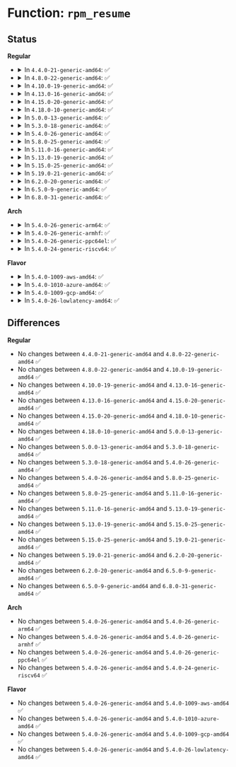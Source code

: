 # Function: <code>rpm_resume</code>

## Status
<b>Regular</b>
<ul>
<li>
<details>
<summary>In <code>4.4.0-21-generic-amd64</code>: ✅</summary>

```c
int rpm_resume(struct device * dev, int rpmflags)
```

```json
{
  "name": "rpm_resume",
  "collision_type": "Unique Static",
  "inline_type": "No",
  "funcs": [
    {
      "addr": 18446744071584441584,
      "name": "rpm_resume",
      "external": false,
      "loc": "drivers/base/power/runtime.c:597",
      "file": "drivers/base/power/runtime.c",
      "inline": "seen, unknown",
      "caller_inline": [],
      "caller_func": [
        "drivers/base/power/runtime.c:rpm_resume",
        "drivers/base/power/runtime.c:rpm_suspend",
        "drivers/base/power/runtime.c:__pm_runtime_resume",
        "drivers/base/power/runtime.c:pm_runtime_forbid",
        "drivers/base/power/runtime.c:pm_runtime_work",
        "drivers/base/power/runtime.c:pm_runtime_barrier",
        "drivers/base/power/runtime.c:__pm_runtime_disable"
      ]
    }
  ],
  "symbols": [
    {
      "addr": 18446744071584441584,
      "name": "rpm_resume",
      "section": ".text",
      "bind": "STB_LOCAL",
      "size": 1684
    }
  ]
}
```
</details>
</li>
<li>
<details>
<summary>In <code>4.8.0-22-generic-amd64</code>: ✅</summary>

```c
int rpm_resume(struct device * dev, int rpmflags)
```

```json
{
  "name": "rpm_resume",
  "collision_type": "Unique Static",
  "inline_type": "No",
  "funcs": [
    {
      "addr": 18446744071584777520,
      "name": "rpm_resume",
      "external": false,
      "loc": "drivers/base/power/runtime.c:597",
      "file": "drivers/base/power/runtime.c",
      "inline": "seen, unknown",
      "caller_inline": [],
      "caller_func": [
        "drivers/base/power/runtime.c:pm_runtime_forbid",
        "drivers/base/power/runtime.c:__pm_runtime_disable",
        "drivers/base/power/runtime.c:pm_runtime_barrier",
        "drivers/base/power/runtime.c:__pm_runtime_resume",
        "drivers/base/power/runtime.c:pm_runtime_work",
        "drivers/base/power/runtime.c:rpm_resume",
        "drivers/base/power/runtime.c:rpm_suspend"
      ]
    }
  ],
  "symbols": [
    {
      "addr": 18446744071584777520,
      "name": "rpm_resume",
      "section": ".text",
      "bind": "STB_LOCAL",
      "size": 1712
    }
  ]
}
```
</details>
</li>
<li>
<details>
<summary>In <code>4.10.0-19-generic-amd64</code>: ✅</summary>

```c
int rpm_resume(struct device * dev, int rpmflags)
```

```json
{
  "name": "rpm_resume",
  "collision_type": "Unique Static",
  "inline_type": "No",
  "funcs": [
    {
      "addr": 18446744071584968736,
      "name": "rpm_resume",
      "external": false,
      "loc": "drivers/base/power/runtime.c:674",
      "file": "drivers/base/power/runtime.c",
      "inline": "seen, unknown",
      "caller_inline": [],
      "caller_func": [
        "drivers/base/power/runtime.c:pm_runtime_forbid",
        "drivers/base/power/runtime.c:__pm_runtime_disable",
        "drivers/base/power/runtime.c:pm_runtime_barrier",
        "drivers/base/power/runtime.c:__pm_runtime_resume",
        "drivers/base/power/runtime.c:pm_runtime_work",
        "drivers/base/power/runtime.c:rpm_resume",
        "drivers/base/power/runtime.c:rpm_suspend"
      ]
    }
  ],
  "symbols": [
    {
      "addr": 18446744071584968736,
      "name": "rpm_resume",
      "section": ".text",
      "bind": "STB_LOCAL",
      "size": 1712
    }
  ]
}
```
</details>
</li>
<li>
<details>
<summary>In <code>4.13.0-16-generic-amd64</code>: ✅</summary>

```c
int rpm_resume(struct device * dev, int rpmflags)
```

```json
{
  "name": "rpm_resume",
  "collision_type": "Unique Static",
  "inline_type": "No",
  "funcs": [
    {
      "addr": 18446744071585052496,
      "name": "rpm_resume",
      "external": false,
      "loc": "drivers/base/power/runtime.c:674",
      "file": "drivers/base/power/runtime.c",
      "inline": "seen, unknown",
      "caller_inline": [],
      "caller_func": [
        "drivers/base/power/runtime.c:pm_runtime_forbid",
        "drivers/base/power/runtime.c:__pm_runtime_disable",
        "drivers/base/power/runtime.c:pm_runtime_barrier",
        "drivers/base/power/runtime.c:__pm_runtime_resume",
        "drivers/base/power/runtime.c:pm_runtime_work",
        "drivers/base/power/runtime.c:rpm_resume",
        "drivers/base/power/runtime.c:rpm_suspend"
      ]
    }
  ],
  "symbols": [
    {
      "addr": 18446744071585052496,
      "name": "rpm_resume",
      "section": ".text",
      "bind": "STB_LOCAL",
      "size": 1990
    }
  ]
}
```
</details>
</li>
<li>
<details>
<summary>In <code>4.15.0-20-generic-amd64</code>: ✅</summary>

```c
int rpm_resume(struct device * dev, int rpmflags)
```

```json
{
  "name": "rpm_resume",
  "collision_type": "Unique Static",
  "inline_type": "No",
  "funcs": [
    {
      "addr": 18446744071585475392,
      "name": "rpm_resume",
      "external": false,
      "loc": "drivers/base/power/runtime.c:675",
      "file": "drivers/base/power/runtime.c",
      "inline": "seen, unknown",
      "caller_inline": [],
      "caller_func": [
        "drivers/base/power/runtime.c:pm_runtime_forbid",
        "drivers/base/power/runtime.c:__pm_runtime_disable",
        "drivers/base/power/runtime.c:pm_runtime_barrier",
        "drivers/base/power/runtime.c:__pm_runtime_resume",
        "drivers/base/power/runtime.c:pm_runtime_work",
        "drivers/base/power/runtime.c:rpm_resume",
        "drivers/base/power/runtime.c:rpm_suspend"
      ]
    }
  ],
  "symbols": [
    {
      "addr": 18446744071585475392,
      "name": "rpm_resume",
      "section": ".text",
      "bind": "STB_LOCAL",
      "size": 1988
    }
  ]
}
```
</details>
</li>
<li>
<details>
<summary>In <code>4.18.0-10-generic-amd64</code>: ✅</summary>

```c
int rpm_resume(struct device * dev, int rpmflags)
```

```json
{
  "name": "rpm_resume",
  "collision_type": "Unique Static",
  "inline_type": "No",
  "funcs": [
    {
      "addr": 18446744071585721904,
      "name": "rpm_resume",
      "external": false,
      "loc": "drivers/base/power/runtime.c:675",
      "file": "drivers/base/power/runtime.c",
      "inline": "seen, unknown",
      "caller_inline": [],
      "caller_func": [
        "drivers/base/power/runtime.c:pm_runtime_forbid",
        "drivers/base/power/runtime.c:__pm_runtime_disable",
        "drivers/base/power/runtime.c:pm_runtime_barrier",
        "drivers/base/power/runtime.c:__pm_runtime_resume",
        "drivers/base/power/runtime.c:pm_runtime_work",
        "drivers/base/power/runtime.c:rpm_resume",
        "drivers/base/power/runtime.c:rpm_suspend"
      ]
    }
  ],
  "symbols": [
    {
      "addr": 18446744071585721904,
      "name": "rpm_resume",
      "section": ".text",
      "bind": "STB_LOCAL",
      "size": 1986
    }
  ]
}
```
</details>
</li>
<li>
<details>
<summary>In <code>5.0.0-13-generic-amd64</code>: ✅</summary>

```c
int rpm_resume(struct device * dev, int rpmflags)
```

```json
{
  "name": "rpm_resume",
  "collision_type": "Unique Static",
  "inline_type": "No",
  "funcs": [
    {
      "addr": 18446744071585853792,
      "name": "rpm_resume",
      "external": false,
      "loc": "drivers/base/power/runtime.c:676",
      "file": "drivers/base/power/runtime.c",
      "inline": "seen, unknown",
      "caller_inline": [],
      "caller_func": [
        "drivers/base/power/runtime.c:pm_runtime_forbid",
        "drivers/base/power/runtime.c:__pm_runtime_disable",
        "drivers/base/power/runtime.c:pm_runtime_barrier",
        "drivers/base/power/runtime.c:__pm_runtime_resume",
        "drivers/base/power/runtime.c:pm_runtime_work",
        "drivers/base/power/runtime.c:rpm_resume"
      ]
    }
  ],
  "symbols": [
    {
      "addr": 18446744071585853792,
      "name": "rpm_resume",
      "section": ".text",
      "bind": "STB_LOCAL",
      "size": 2088
    }
  ]
}
```
</details>
</li>
<li>
<details>
<summary>In <code>5.3.0-18-generic-amd64</code>: ✅</summary>

```c
int rpm_resume(struct device * dev, int rpmflags)
```

```json
{
  "name": "rpm_resume",
  "collision_type": "Unique Static",
  "inline_type": "No",
  "funcs": [
    {
      "addr": 18446744071586090304,
      "name": "rpm_resume",
      "external": false,
      "loc": "drivers/base/power/runtime.c:705",
      "file": "drivers/base/power/runtime.c",
      "inline": "seen, unknown",
      "caller_inline": [],
      "caller_func": [
        "drivers/base/power/runtime.c:pm_runtime_forbid",
        "drivers/base/power/runtime.c:__pm_runtime_disable",
        "drivers/base/power/runtime.c:pm_runtime_barrier",
        "drivers/base/power/runtime.c:__pm_runtime_resume",
        "drivers/base/power/runtime.c:pm_runtime_work",
        "drivers/base/power/runtime.c:rpm_resume",
        "drivers/base/power/runtime.c:rpm_suspend"
      ]
    }
  ],
  "symbols": [
    {
      "addr": 18446744071586090304,
      "name": "rpm_resume",
      "section": ".text",
      "bind": "STB_LOCAL",
      "size": 1910
    }
  ]
}
```
</details>
</li>
<li>
<details>
<summary>In <code>5.4.0-26-generic-amd64</code>: ✅</summary>

```c
int rpm_resume(struct device * dev, int rpmflags)
```

```json
{
  "name": "rpm_resume",
  "collision_type": "Unique Static",
  "inline_type": "No",
  "funcs": [
    {
      "addr": 18446744071586237856,
      "name": "rpm_resume",
      "external": false,
      "loc": "drivers/base/power/runtime.c:707",
      "file": "drivers/base/power/runtime.c",
      "inline": "seen, unknown",
      "caller_inline": [],
      "caller_func": [
        "drivers/base/power/runtime.c:pm_runtime_forbid",
        "drivers/base/power/runtime.c:__pm_runtime_disable",
        "drivers/base/power/runtime.c:pm_runtime_barrier",
        "drivers/base/power/runtime.c:__pm_runtime_resume",
        "drivers/base/power/runtime.c:pm_runtime_work",
        "drivers/base/power/runtime.c:rpm_resume",
        "drivers/base/power/runtime.c:rpm_suspend"
      ]
    }
  ],
  "symbols": [
    {
      "addr": 18446744071586237856,
      "name": "rpm_resume",
      "section": ".text",
      "bind": "STB_LOCAL",
      "size": 1910
    }
  ]
}
```
</details>
</li>
<li>
<details>
<summary>In <code>5.8.0-25-generic-amd64</code>: ✅</summary>

```c
int rpm_resume(struct device * dev, int rpmflags)
```

```json
{
  "name": "rpm_resume",
  "collision_type": "Unique Static",
  "inline_type": "No",
  "funcs": [
    {
      "addr": 18446744071587005152,
      "name": "rpm_resume",
      "external": false,
      "loc": "drivers/base/power/runtime.c:705",
      "file": "drivers/base/power/runtime.c",
      "inline": "seen, unknown",
      "caller_inline": [],
      "caller_func": [
        "drivers/base/power/runtime.c:update_autosuspend",
        "drivers/base/power/runtime.c:pm_runtime_forbid",
        "drivers/base/power/runtime.c:__pm_runtime_disable",
        "drivers/base/power/runtime.c:pm_runtime_barrier",
        "drivers/base/power/runtime.c:__pm_runtime_resume",
        "drivers/base/power/runtime.c:pm_runtime_work",
        "drivers/base/power/runtime.c:rpm_resume",
        "drivers/base/power/runtime.c:rpm_suspend"
      ]
    }
  ],
  "symbols": [
    {
      "addr": 18446744071587005152,
      "name": "rpm_resume",
      "section": ".text",
      "bind": "STB_LOCAL",
      "size": 2051
    }
  ]
}
```
</details>
</li>
<li>
<details>
<summary>In <code>5.11.0-16-generic-amd64</code>: ✅</summary>

```c
int rpm_resume(struct device * dev, int rpmflags)
```

```json
{
  "name": "rpm_resume",
  "collision_type": "Unique Static",
  "inline_type": "No",
  "funcs": [
    {
      "addr": 18446744071587090672,
      "name": "rpm_resume",
      "external": false,
      "loc": "drivers/base/power/runtime.c:735",
      "file": "drivers/base/power/runtime.c",
      "inline": "seen, unknown",
      "caller_inline": [],
      "caller_func": [
        "drivers/base/power/runtime.c:update_autosuspend",
        "drivers/base/power/runtime.c:pm_runtime_forbid",
        "drivers/base/power/runtime.c:__pm_runtime_disable",
        "drivers/base/power/runtime.c:pm_runtime_barrier",
        "drivers/base/power/runtime.c:__pm_runtime_resume",
        "drivers/base/power/runtime.c:pm_runtime_work",
        "drivers/base/power/runtime.c:rpm_resume",
        "drivers/base/power/runtime.c:rpm_suspend"
      ]
    }
  ],
  "symbols": [
    {
      "addr": 18446744071587090672,
      "name": "rpm_resume",
      "section": ".text",
      "bind": "STB_LOCAL",
      "size": 2010
    }
  ]
}
```
</details>
</li>
<li>
<details>
<summary>In <code>5.13.0-19-generic-amd64</code>: ✅</summary>

```c
int rpm_resume(struct device * dev, int rpmflags)
```

```json
{
  "name": "rpm_resume",
  "collision_type": "Unique Static",
  "inline_type": "No",
  "funcs": [
    {
      "addr": 18446744071586976928,
      "name": "rpm_resume",
      "external": false,
      "loc": "drivers/base/power/runtime.c:735",
      "file": "drivers/base/power/runtime.c",
      "inline": "seen, unknown",
      "caller_inline": [],
      "caller_func": [
        "drivers/base/power/runtime.c:update_autosuspend",
        "drivers/base/power/runtime.c:pm_runtime_forbid",
        "drivers/base/power/runtime.c:__pm_runtime_disable",
        "drivers/base/power/runtime.c:pm_runtime_barrier",
        "drivers/base/power/runtime.c:__pm_runtime_resume",
        "drivers/base/power/runtime.c:pm_runtime_work",
        "drivers/base/power/runtime.c:rpm_resume",
        "drivers/base/power/runtime.c:rpm_suspend"
      ]
    }
  ],
  "symbols": [
    {
      "addr": 18446744071586976928,
      "name": "rpm_resume",
      "section": ".text",
      "bind": "STB_LOCAL",
      "size": 1976
    }
  ]
}
```
</details>
</li>
<li>
<details>
<summary>In <code>5.15.0-25-generic-amd64</code>: ✅</summary>

```c
int rpm_resume(struct device * dev, int rpmflags)
```

```json
{
  "name": "rpm_resume",
  "collision_type": "Unique Static",
  "inline_type": "No",
  "funcs": [
    {
      "addr": 18446744071587541024,
      "name": "rpm_resume",
      "external": false,
      "loc": "drivers/base/power/runtime.c:754",
      "file": "drivers/base/power/runtime.c",
      "inline": "seen, unknown",
      "caller_inline": [],
      "caller_func": [
        "drivers/base/power/runtime.c:update_autosuspend",
        "drivers/base/power/runtime.c:pm_runtime_forbid",
        "drivers/base/power/runtime.c:__pm_runtime_disable",
        "drivers/base/power/runtime.c:pm_runtime_barrier",
        "drivers/base/power/runtime.c:__pm_runtime_resume",
        "drivers/base/power/runtime.c:pm_runtime_work",
        "drivers/base/power/runtime.c:rpm_resume",
        "drivers/base/power/runtime.c:rpm_suspend"
      ]
    }
  ],
  "symbols": [
    {
      "addr": 18446744071587541024,
      "name": "rpm_resume",
      "section": ".text",
      "bind": "STB_LOCAL",
      "size": 1976
    }
  ]
}
```
</details>
</li>
<li>
<details>
<summary>In <code>5.19.0-21-generic-amd64</code>: ✅</summary>

```c
int rpm_resume(struct device * dev, int rpmflags)
```

```json
{
  "name": "rpm_resume",
  "collision_type": "Unique Static",
  "inline_type": "No",
  "funcs": [
    {
      "addr": 18446744071588874704,
      "name": "rpm_resume",
      "external": false,
      "loc": "drivers/base/power/runtime.c:753",
      "file": "drivers/base/power/runtime.c",
      "inline": "seen, unknown",
      "caller_inline": [],
      "caller_func": [
        "drivers/base/power/runtime.c:update_autosuspend",
        "drivers/base/power/runtime.c:pm_runtime_forbid",
        "drivers/base/power/runtime.c:__pm_runtime_disable",
        "drivers/base/power/runtime.c:pm_runtime_barrier",
        "drivers/base/power/runtime.c:__pm_runtime_resume",
        "drivers/base/power/runtime.c:pm_runtime_work",
        "drivers/base/power/runtime.c:rpm_resume",
        "drivers/base/power/runtime.c:rpm_suspend"
      ]
    }
  ],
  "symbols": [
    {
      "addr": 18446744071588874704,
      "name": "rpm_resume",
      "section": ".text",
      "bind": "STB_LOCAL",
      "size": 2118
    }
  ]
}
```
</details>
</li>
<li>
<details>
<summary>In <code>6.2.0-20-generic-amd64</code>: ✅</summary>

```c
int rpm_resume(struct device * dev, int rpmflags)
```

```json
{
  "name": "rpm_resume",
  "collision_type": "Unique Static",
  "inline_type": "No",
  "funcs": [
    {
      "addr": 18446744071590382880,
      "name": "rpm_resume",
      "external": false,
      "loc": "drivers/base/power/runtime.c:761",
      "file": "drivers/base/power/runtime.c",
      "inline": "seen, unknown",
      "caller_inline": [],
      "caller_func": [
        "drivers/base/power/runtime.c:update_autosuspend",
        "drivers/base/power/runtime.c:pm_runtime_forbid",
        "drivers/base/power/runtime.c:__pm_runtime_disable",
        "drivers/base/power/runtime.c:pm_runtime_barrier",
        "drivers/base/power/runtime.c:__pm_runtime_resume",
        "drivers/base/power/runtime.c:pm_runtime_work",
        "drivers/base/power/runtime.c:rpm_resume",
        "drivers/base/power/runtime.c:rpm_suspend"
      ]
    }
  ],
  "symbols": [
    {
      "addr": 18446744071590382880,
      "name": "rpm_resume",
      "section": ".text",
      "bind": "STB_LOCAL",
      "size": 2134
    }
  ]
}
```
</details>
</li>
<li>
<details>
<summary>In <code>6.5.0-9-generic-amd64</code>: ✅</summary>

```c
int rpm_resume(struct device * dev, int rpmflags)
```

```json
{
  "name": "rpm_resume",
  "collision_type": "Unique Static",
  "inline_type": "No",
  "funcs": [
    {
      "addr": 18446744071590702800,
      "name": "rpm_resume",
      "external": false,
      "loc": "drivers/base/power/runtime.c:761",
      "file": "drivers/base/power/runtime.c",
      "inline": "seen, unknown",
      "caller_inline": [],
      "caller_func": [
        "drivers/base/power/runtime.c:update_autosuspend",
        "drivers/base/power/runtime.c:pm_runtime_forbid",
        "drivers/base/power/runtime.c:__pm_runtime_disable",
        "drivers/base/power/runtime.c:pm_runtime_barrier",
        "drivers/base/power/runtime.c:__pm_runtime_resume",
        "drivers/base/power/runtime.c:pm_runtime_work",
        "drivers/base/power/runtime.c:rpm_resume",
        "drivers/base/power/runtime.c:rpm_suspend"
      ]
    }
  ],
  "symbols": [
    {
      "addr": 18446744071590702800,
      "name": "rpm_resume",
      "section": ".text",
      "bind": "STB_LOCAL",
      "size": 2014
    }
  ]
}
```
</details>
</li>
<li>
<details>
<summary>In <code>6.8.0-31-generic-amd64</code>: ✅</summary>

```c
int rpm_resume(struct device * dev, int rpmflags)
```

```json
{
  "name": "rpm_resume",
  "collision_type": "Unique Static",
  "inline_type": "No",
  "funcs": [
    {
      "addr": 18446744071591064656,
      "name": "rpm_resume",
      "external": false,
      "loc": "drivers/base/power/runtime.c:762",
      "file": "drivers/base/power/runtime.c",
      "inline": "seen, unknown",
      "caller_inline": [],
      "caller_func": [
        "drivers/base/power/runtime.c:update_autosuspend",
        "drivers/base/power/runtime.c:pm_runtime_forbid",
        "drivers/base/power/runtime.c:__pm_runtime_disable",
        "drivers/base/power/runtime.c:pm_runtime_barrier",
        "drivers/base/power/runtime.c:__pm_runtime_resume",
        "drivers/base/power/runtime.c:pm_runtime_work",
        "drivers/base/power/runtime.c:rpm_resume",
        "drivers/base/power/runtime.c:rpm_suspend"
      ]
    }
  ],
  "symbols": [
    {
      "addr": 18446744071591064656,
      "name": "rpm_resume",
      "section": ".text",
      "bind": "STB_LOCAL",
      "size": 2014
    }
  ]
}
```
</details>
</li>
</ul>
<b>Arch</b>
<ul>
<li>
<details>
<summary>In <code>5.4.0-26-generic-arm64</code>: ✅</summary>

```c
int rpm_resume(struct device * dev, int rpmflags)
```

```json
{
  "name": "rpm_resume",
  "collision_type": "Unique Static",
  "inline_type": "No",
  "funcs": [
    {
      "addr": 18446603336499052736,
      "name": "rpm_resume",
      "external": false,
      "loc": "drivers/base/power/runtime.c:707",
      "file": "drivers/base/power/runtime.c",
      "inline": "seen, unknown",
      "caller_inline": [],
      "caller_func": [
        "drivers/base/power/runtime.c:pm_runtime_forbid",
        "drivers/base/power/runtime.c:__pm_runtime_disable",
        "drivers/base/power/runtime.c:pm_runtime_barrier",
        "drivers/base/power/runtime.c:__pm_runtime_resume",
        "drivers/base/power/runtime.c:pm_runtime_work",
        "drivers/base/power/runtime.c:rpm_resume",
        "drivers/base/power/runtime.c:rpm_suspend"
      ]
    }
  ],
  "symbols": [
    {
      "addr": 18446603336499052736,
      "name": "rpm_resume",
      "section": ".text",
      "bind": "STB_LOCAL",
      "size": 2152
    }
  ]
}
```
</details>
</li>
<li>
<details>
<summary>In <code>5.4.0-26-generic-armhf</code>: ✅</summary>

```c
int rpm_resume(struct device * dev, int rpmflags)
```

```json
{
  "name": "rpm_resume",
  "collision_type": "Unique Static",
  "inline_type": "No",
  "funcs": [
    {
      "addr": 3231606492,
      "name": "rpm_resume",
      "external": false,
      "loc": "drivers/base/power/runtime.c:707",
      "file": "drivers/base/power/runtime.c",
      "inline": "seen, unknown",
      "caller_inline": [],
      "caller_func": [
        "drivers/base/power/runtime.c:pm_runtime_forbid",
        "drivers/base/power/runtime.c:__pm_runtime_disable",
        "drivers/base/power/runtime.c:pm_runtime_barrier",
        "drivers/base/power/runtime.c:__pm_runtime_resume",
        "drivers/base/power/runtime.c:pm_runtime_work",
        "drivers/base/power/runtime.c:rpm_resume",
        "drivers/base/power/runtime.c:rpm_suspend"
      ]
    }
  ],
  "symbols": [
    {
      "addr": 3231606492,
      "name": "rpm_resume",
      "section": ".text",
      "bind": "STB_LOCAL",
      "size": 2088
    }
  ]
}
```
</details>
</li>
<li>
<details>
<summary>In <code>5.4.0-26-generic-ppc64el</code>: ✅</summary>

```c
int rpm_resume(struct device * dev, int rpmflags)
```

```json
{
  "name": "rpm_resume",
  "collision_type": "Unique Static",
  "inline_type": "No",
  "funcs": [
    {
      "addr": 13835058055292225840,
      "name": "rpm_resume",
      "external": false,
      "loc": "drivers/base/power/runtime.c:707",
      "file": "drivers/base/power/runtime.c",
      "inline": "seen, unknown",
      "caller_inline": [],
      "caller_func": [
        "drivers/base/power/runtime.c:pm_runtime_forbid",
        "drivers/base/power/runtime.c:__pm_runtime_disable",
        "drivers/base/power/runtime.c:pm_runtime_barrier",
        "drivers/base/power/runtime.c:__pm_runtime_resume",
        "drivers/base/power/runtime.c:pm_runtime_work",
        "drivers/base/power/runtime.c:rpm_resume",
        "drivers/base/power/runtime.c:rpm_suspend"
      ]
    }
  ],
  "symbols": [
    {
      "addr": 13835058055292225840,
      "name": "rpm_resume",
      "section": ".text",
      "bind": "STB_LOCAL",
      "size": 2532
    }
  ]
}
```
</details>
</li>
<li>
<details>
<summary>In <code>5.4.0-24-generic-riscv64</code>: ✅</summary>

```c
int rpm_resume(struct device * dev, int rpmflags)
```

```json
{
  "name": "rpm_resume",
  "collision_type": "Unique Static",
  "inline_type": "No",
  "funcs": [
    {
      "addr": 18446743936276410820,
      "name": "rpm_resume",
      "external": false,
      "loc": "drivers/base/power/runtime.c:707",
      "file": "drivers/base/power/runtime.c",
      "inline": "seen, unknown",
      "caller_inline": [],
      "caller_func": [
        "drivers/base/power/runtime.c:pm_runtime_forbid",
        "drivers/base/power/runtime.c:__pm_runtime_disable",
        "drivers/base/power/runtime.c:pm_runtime_barrier",
        "drivers/base/power/runtime.c:__pm_runtime_resume",
        "drivers/base/power/runtime.c:pm_runtime_work",
        "drivers/base/power/runtime.c:rpm_resume",
        "drivers/base/power/runtime.c:rpm_suspend"
      ]
    }
  ],
  "symbols": [
    {
      "addr": 18446743936276410820,
      "name": "rpm_resume",
      "section": ".text",
      "bind": "STB_LOCAL",
      "size": 1880
    }
  ]
}
```
</details>
</li>
</ul>
<b>Flavor</b>
<ul>
<li>
<details>
<summary>In <code>5.4.0-1009-aws-amd64</code>: ✅</summary>

```c
int rpm_resume(struct device * dev, int rpmflags)
```

```json
{
  "name": "rpm_resume",
  "collision_type": "Unique Static",
  "inline_type": "No",
  "funcs": [
    {
      "addr": 18446744071585998064,
      "name": "rpm_resume",
      "external": false,
      "loc": "drivers/base/power/runtime.c:707",
      "file": "drivers/base/power/runtime.c",
      "inline": "seen, unknown",
      "caller_inline": [],
      "caller_func": [
        "drivers/base/power/runtime.c:pm_runtime_forbid",
        "drivers/base/power/runtime.c:__pm_runtime_disable",
        "drivers/base/power/runtime.c:pm_runtime_barrier",
        "drivers/base/power/runtime.c:__pm_runtime_resume",
        "drivers/base/power/runtime.c:pm_runtime_work",
        "drivers/base/power/runtime.c:rpm_resume",
        "drivers/base/power/runtime.c:rpm_suspend"
      ]
    }
  ],
  "symbols": [
    {
      "addr": 18446744071585998064,
      "name": "rpm_resume",
      "section": ".text",
      "bind": "STB_LOCAL",
      "size": 1910
    }
  ]
}
```
</details>
</li>
<li>
<details>
<summary>In <code>5.4.0-1010-azure-amd64</code>: ✅</summary>

```c
int rpm_resume(struct device * dev, int rpmflags)
```

```json
{
  "name": "rpm_resume",
  "collision_type": "Unique Static",
  "inline_type": "No",
  "funcs": [
    {
      "addr": 18446744071585847280,
      "name": "rpm_resume",
      "external": false,
      "loc": "drivers/base/power/runtime.c:707",
      "file": "drivers/base/power/runtime.c",
      "inline": "seen, unknown",
      "caller_inline": [],
      "caller_func": [
        "drivers/base/power/runtime.c:pm_runtime_forbid",
        "drivers/base/power/runtime.c:__pm_runtime_disable",
        "drivers/base/power/runtime.c:pm_runtime_barrier",
        "drivers/base/power/runtime.c:__pm_runtime_resume",
        "drivers/base/power/runtime.c:pm_runtime_work",
        "drivers/base/power/runtime.c:rpm_resume",
        "drivers/base/power/runtime.c:rpm_suspend"
      ]
    }
  ],
  "symbols": [
    {
      "addr": 18446744071585847280,
      "name": "rpm_resume",
      "section": ".text",
      "bind": "STB_LOCAL",
      "size": 1898
    }
  ]
}
```
</details>
</li>
<li>
<details>
<summary>In <code>5.4.0-1009-gcp-amd64</code>: ✅</summary>

```c
int rpm_resume(struct device * dev, int rpmflags)
```

```json
{
  "name": "rpm_resume",
  "collision_type": "Unique Static",
  "inline_type": "No",
  "funcs": [
    {
      "addr": 18446744071586187872,
      "name": "rpm_resume",
      "external": false,
      "loc": "drivers/base/power/runtime.c:707",
      "file": "drivers/base/power/runtime.c",
      "inline": "seen, unknown",
      "caller_inline": [],
      "caller_func": [
        "drivers/base/power/runtime.c:pm_runtime_forbid",
        "drivers/base/power/runtime.c:__pm_runtime_disable",
        "drivers/base/power/runtime.c:pm_runtime_barrier",
        "drivers/base/power/runtime.c:__pm_runtime_resume",
        "drivers/base/power/runtime.c:pm_runtime_work",
        "drivers/base/power/runtime.c:rpm_resume",
        "drivers/base/power/runtime.c:rpm_suspend"
      ]
    }
  ],
  "symbols": [
    {
      "addr": 18446744071586187872,
      "name": "rpm_resume",
      "section": ".text",
      "bind": "STB_LOCAL",
      "size": 1910
    }
  ]
}
```
</details>
</li>
<li>
<details>
<summary>In <code>5.4.0-26-lowlatency-amd64</code>: ✅</summary>

```c
int rpm_resume(struct device * dev, int rpmflags)
```

```json
{
  "name": "rpm_resume",
  "collision_type": "Unique Static",
  "inline_type": "No",
  "funcs": [
    {
      "addr": 18446744071586294016,
      "name": "rpm_resume",
      "external": false,
      "loc": "drivers/base/power/runtime.c:707",
      "file": "drivers/base/power/runtime.c",
      "inline": "seen, unknown",
      "caller_inline": [],
      "caller_func": [
        "drivers/base/power/runtime.c:pm_runtime_forbid",
        "drivers/base/power/runtime.c:__pm_runtime_disable",
        "drivers/base/power/runtime.c:pm_runtime_barrier",
        "drivers/base/power/runtime.c:__pm_runtime_resume",
        "drivers/base/power/runtime.c:pm_runtime_work",
        "drivers/base/power/runtime.c:rpm_resume",
        "drivers/base/power/runtime.c:rpm_suspend"
      ]
    }
  ],
  "symbols": [
    {
      "addr": 18446744071586294016,
      "name": "rpm_resume",
      "section": ".text",
      "bind": "STB_LOCAL",
      "size": 1945
    }
  ]
}
```
</details>
</li>
</ul>

## Differences
<b>Regular</b>
<ul>
<li>
No changes between <code>4.4.0-21-generic-amd64</code> and <code>4.8.0-22-generic-amd64</code> ✅
</li>
<li>
No changes between <code>4.8.0-22-generic-amd64</code> and <code>4.10.0-19-generic-amd64</code> ✅
</li>
<li>
No changes between <code>4.10.0-19-generic-amd64</code> and <code>4.13.0-16-generic-amd64</code> ✅
</li>
<li>
No changes between <code>4.13.0-16-generic-amd64</code> and <code>4.15.0-20-generic-amd64</code> ✅
</li>
<li>
No changes between <code>4.15.0-20-generic-amd64</code> and <code>4.18.0-10-generic-amd64</code> ✅
</li>
<li>
No changes between <code>4.18.0-10-generic-amd64</code> and <code>5.0.0-13-generic-amd64</code> ✅
</li>
<li>
No changes between <code>5.0.0-13-generic-amd64</code> and <code>5.3.0-18-generic-amd64</code> ✅
</li>
<li>
No changes between <code>5.3.0-18-generic-amd64</code> and <code>5.4.0-26-generic-amd64</code> ✅
</li>
<li>
No changes between <code>5.4.0-26-generic-amd64</code> and <code>5.8.0-25-generic-amd64</code> ✅
</li>
<li>
No changes between <code>5.8.0-25-generic-amd64</code> and <code>5.11.0-16-generic-amd64</code> ✅
</li>
<li>
No changes between <code>5.11.0-16-generic-amd64</code> and <code>5.13.0-19-generic-amd64</code> ✅
</li>
<li>
No changes between <code>5.13.0-19-generic-amd64</code> and <code>5.15.0-25-generic-amd64</code> ✅
</li>
<li>
No changes between <code>5.15.0-25-generic-amd64</code> and <code>5.19.0-21-generic-amd64</code> ✅
</li>
<li>
No changes between <code>5.19.0-21-generic-amd64</code> and <code>6.2.0-20-generic-amd64</code> ✅
</li>
<li>
No changes between <code>6.2.0-20-generic-amd64</code> and <code>6.5.0-9-generic-amd64</code> ✅
</li>
<li>
No changes between <code>6.5.0-9-generic-amd64</code> and <code>6.8.0-31-generic-amd64</code> ✅
</li>
</ul>
<b>Arch</b>
<ul>
<li>
No changes between <code>5.4.0-26-generic-amd64</code> and <code>5.4.0-26-generic-arm64</code> ✅
</li>
<li>
No changes between <code>5.4.0-26-generic-amd64</code> and <code>5.4.0-26-generic-armhf</code> ✅
</li>
<li>
No changes between <code>5.4.0-26-generic-amd64</code> and <code>5.4.0-26-generic-ppc64el</code> ✅
</li>
<li>
No changes between <code>5.4.0-26-generic-amd64</code> and <code>5.4.0-24-generic-riscv64</code> ✅
</li>
</ul>
<b>Flavor</b>
<ul>
<li>
No changes between <code>5.4.0-26-generic-amd64</code> and <code>5.4.0-1009-aws-amd64</code> ✅
</li>
<li>
No changes between <code>5.4.0-26-generic-amd64</code> and <code>5.4.0-1010-azure-amd64</code> ✅
</li>
<li>
No changes between <code>5.4.0-26-generic-amd64</code> and <code>5.4.0-1009-gcp-amd64</code> ✅
</li>
<li>
No changes between <code>5.4.0-26-generic-amd64</code> and <code>5.4.0-26-lowlatency-amd64</code> ✅
</li>
</ul>
